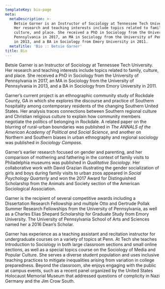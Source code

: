 ```yaml
---
templateKey: bio-page
meta:
  metaDescription: >-
    Betsie Garner is an Instructor of Sociology at Tennessee Tech University.
    Her research and teaching interests include topics related to family,
    culture, and place. She received a PhD in Sociology from the University of
    Pennsylvania in 2017, an MA in Sociology from the University of Pennsylvania
    in 2013, and a BA in Sociology from Emory University in 2011.
  metaTitle: 'Bio :: Betsie Garner'
title: Bio
---
```


Betsie Garner is an Instructor of Sociology at Tennessee Tech University. Her research and teaching interests include topics related to family, culture, and place. She received a PhD in Sociology from the University of Pennsylvania in 2017, an MA in Sociology from the University of Pennsylvania in 2013, and a BA in Sociology from Emory University in 2011.

Garner’s current project is an ethnographic community study of Rockdale County, GA in which she explores the discourse and practice of Southern hospitality among contemporary residents of the changing Southern United States. Her analysis traces connections between Southern regional culture and Christian religious culture to explain how community members negotiate the politics of belonging in Rockdale. A related paper on the blurring of rural-urban boundaries was published in _The ANNALS of the American Academy of Political and Social Science_, and another on Northern and Southern biases in urban ethnography and regional sociology was published in _Sociology Compass_.

Garner’s earlier research focused on gender and parenting, and her comparison of mothering and fathering in the context of family visits to Philadelphia museums was published in _Qualitative Sociology_. Her collaborative work with David Grazian illustrating the gender socialization of girls and boys during family visits to urban zoos appeared in _Social Psychology Quarterly_ and won the 2017 Award for Distinguished Scholarship from the Animals and Society section of the American Sociological Association.

Garner is the recipient of several competitive awards including a Dissertation Research Fellowship and multiple Otto and Gertrude Pollak Summer Research Fellowships from the University of Pennsylvania, as well as a Charles Elias Shepard Scholarship for Graduate Study from Emory University. The University of Pennsylvania School of Arts and Sciences named her a 2016 Dean’s Scholar.

Garner has experience as a teaching assistant and recitation instructor for undergraduate courses on a variety of topics at Penn. At Tech she teaches Introduction to Sociology in both large classroom sections and small online sections, as well as a special topics course on the Sociology of Media and Popular Culture. She serves a diverse student population and uses inclusive teaching practices to mitigate inequalities arising from variation in college preparedness. Beyond the classroom, she enjoys engaging with the public at campus events, such as a recent panel organized by the United States Holocaust Memorial Museum that addressed questions of complicity in Nazi Germany and the Jim Crow South.
